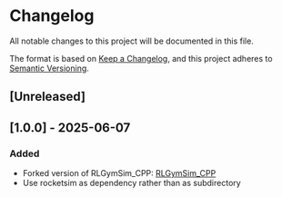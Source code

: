 # Changelog

All notable changes to this project will be documented in this file.

The format is based on [Keep a Changelog](https://keepachangelog.com/en/1.1.0/),
and this project adheres to [Semantic Versioning](https://semver.org/spec/v2.0.0.html).

## [Unreleased]

## [1.0.0] - 2025-06-07

### Added

- Forked version of RLGymSim_CPP: [RLGymSim_CPP](_https://github.com/ZealanL/RLGymSim_CPP)
- Use rocketsim as dependency rather than as subdirectory